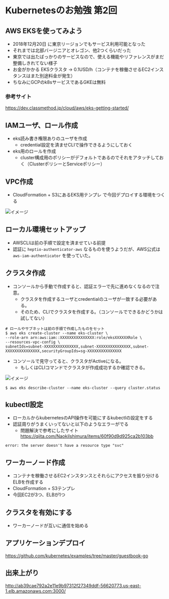 # Kubernetesのお勉強 第2回

## AWS EKSを使ってみよう

- 2018年12月20日 に東京リージョンでもサービス利用可能となった
- それまでは北部バージニアとオレゴン、他2つくらいだった
- 東京では出たばっかりのサービスなので、使える機能やリファレンスがまだ整備しきれてない様子
- お金がかかる EKSクラスタ → 0.1USD/h（コンテナを稼働させるEC2インスタンスはまた別途料金が発生）
- ちなみにGCPのk8sサービスであるGKEは無料

### 参考サイト

https://dev.classmethod.jp/cloud/aws/eks-getting-started/

## IAMユーザ、ロール作成

- eks読み書き権限ありのユーザを作成
    - credential設定を済ませCLIで操作できるようにしておく
- eks用のロールを作成
    - cluster構成用のポリシーがデフォルトであるのでそれをアタッチしておく（ClusterポリシーとServiceポリシー）

## VPC作成

- CloudFormation + S3にあるEKS用テンプレ で今回デプロイする環境をつくる

![イメージ](https://onlinehelp.tableau.com/current/server-linux/en-us/Img/ts_aws_three_az.png)

## ローカル環境セットアップ

- AWSCLIは前の手順で設定を済ませている前提
- 認証に `heptio-authenticator-aws` なるものを使うようだが、AWS公式は `aws-iam-authenticator` を使っていた。

## クラスタ作成

- コンソールから手動で作成すると、認証エラーで先に進めなくなるので注意。
    - クラスタを作成するユーザとcredentialのユーザが一致する必要がある。
    - そのため、CLIでクラスタを作成する。（コンソールでできるかどうかは試してない）
    
```aidl
# ロールやサブネットは前の手順で作成したものをセット
$ aws eks create-cluster --name eks-cluster \
--role-arn arn:aws:iam::XXXXXXXXXXXXXXX:role/eksXXXXXXRole \
--resources-vpc-config \
subnetIds=subnet-XXXXXXXXXXXXXXX,subnet-XXXXXXXXXXXXXXX,subnet-XXXXXXXXXXXXXXX,securityGroupIds=sg-XXXXXXXXXXXXXXX
```

- コンソールで見守ってると、クラスタがActiveになる。
    - もしくはCLIコマンドでクラスタが作成成功するか確認できる。

![イメージ](https://cdn-ssl-devio-img.classmethod.jp/wp-content/uploads/2018/06/060-960x367.png)

```aidl
$ aws eks describe-cluster --name eks-cluster --query cluster.status
```

## kubectl設定

- ローカルからkubernetesのAPI操作を可能にするkubectlの設定をする
- 認証周りがうまくいってないと以下のようなエラーがでる
    - 問題解決で参考にしたサイト https://qiita.com/NaokiIshimura/items/60f90d9d925ca2b103bb

```aidl
error: the server doesn't have a resource type "svc"
```
## ワーカーノード作成

- コンテナを稼働させるEC2インスタンスとそれらにアクセスを振り分けるELBを作成する
- CloudFormation + S3テンプレ
- 今回EC2が3つ、ELBが1つ

## クラスタを有効にする

- ワーカーノードが互いに通信を始める

## アプリケーションデプロイ

https://github.com/kubernetes/examples/tree/master/guestbook-go

## 出来上がり

http://ab39cae792a2e11e9b97312f27349ddf-56620773.us-east-1.elb.amazonaws.com:3000/
